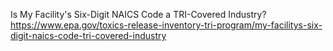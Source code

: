 Is My Facility's Six-Digit NAICS Code a TRI-Covered Industry?
https://www.epa.gov/toxics-release-inventory-tri-program/my-facilitys-six-digit-naics-code-tri-covered-industry
